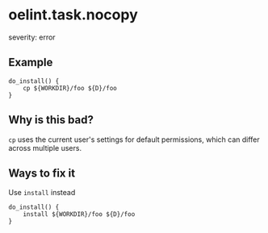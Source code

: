 # oelint.task.nocopy

severity: error

## Example

```
do_install() {
    cp ${WORKDIR}/foo ${D}/foo
}
```

## Why is this bad?

``cp`` uses the current user's settings for default permissions, which can differ across multiple users.

## Ways to fix it

Use ``install`` instead

```
do_install() {
    install ${WORKDIR}/foo ${D}/foo
}
```
